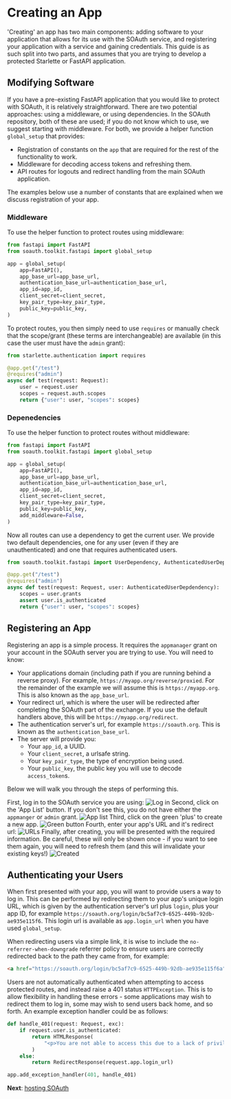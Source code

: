Creating an App
===============

'Creating' an app has two main components: adding software to your application
that allows for its use with the SOAuth service, and registering your application
with a service and gaining credentials. This guide is as such split into two parts,
and assumes that you are trying to develop a protected Starlette or FastAPI
application.

Modifying Software
------------------

If you have a pre-existing FastAPI application that you would like to protect
with SOAuth, it is relatively straightforward. There are two potential approaches:
using a middleware, or using dependencies. In the SOAuth repository, both of these
are used; if you do not know which to use, we suggest starting with middleware. For
both, we provide a helper function `global_setup` that provides:

- Registration of constants on the `app` that are required for the rest of the
  functionality to work.
- Middleware for decoding access tokens and refreshing them.
- API routes for logouts and redirect handling from the main SOAuth application.

The examples below use a number of constants that are explained when we discuss
registration of your app.

### Middleware

To use the helper function to protect routes using middleware:

```python
from fastapi import FastAPI
from soauth.toolkit.fastapi import global_setup

app = global_setup(
    app=FastAPI(),
    app_base_url=app_base_url,
    authentication_base_url=authentication_base_url,
    app_id=app_id,
    client_secret=client_secret,
    key_pair_type=key_pair_type,
    public_key=public_key,
)
```

To protect routes, you then simply need to use `requires` or manually check
that the scope/grant (these terms are interchangeable) are available (in this case
the user must have the `admin` grant):

```python
from starlette.authentication import requires

@app.get("/test")
@requires("admin")
async def test(request: Request):
    user = request.user
    scopes = request.auth.scopes
    return {"user": user, "scopes": scopes}
```

### Depenedencies

To use the helper function to protect routes without middleware:

```python
from fastapi import FastAPI
from soauth.toolkit.fastapi import global_setup

app = global_setup(
    app=FastAPI(),
    app_base_url=app_base_url,
    authentication_base_url=authentication_base_url,
    app_id=app_id,
    client_secret=client_secret,
    key_pair_type=key_pair_type,
    public_key=public_key,
    add_middleware=False,
)
```

Now all routes can use a dependency to get the current user. We provide
two default dependencies, one for any user (even if they are unauthenticated)
and one that requires authenticated users.

```python
from soauth.toolkit.fastapi import UserDependency, AuthenticatedUserDependency

@app.get("/test")
@requires("admin")
async def test(request: Request, user: AuthenticatedUserDepdendency):
    scopes = user.grants
    assert user.is_authenticated
    return {"user": user, "scopes": scopes}
```

Registering an App
------------------

Registering an app is a simple process. It requires the `appmanager` grant on your
account in the SOAuth server you are trying to use. You will need to know:

- Your applications domain (including path if you are running behind a reverse proxy).
  For example, `https://myapp.org/reverse/proxied`. For the remainder of the example
  we will assume this is `https://myapp.org`. This is also known as the `app_base_url`.
- Your redirect url, which is where the user will be redirected after completing
  the SOAuth part of the exchange. If you use the default handlers above, this
  will be `https://myapp.org/redirect`. 
- The authentication server's url, for example `https://soauth.org`. This is known as
  the `authentication_base_url`.
- The server will provide you:
  + Your `app_id`, a UUID.
  + Your `client_secret`, a urlsafe string.
  + Your `key_pair_type`, the type of encryption being used.
  + Your `public_key`, the public key you will use to decode `access_token`s.

Below we will walk you through the steps of performing this.

First, log in to the SOAuth service you are using:
![Log in](app_create_0.png)
Second, click on the 'App List' button. If you don't see this, you do not have either
the `appmanger` or `admin` grant.
![App list](app_create_1.png)
Third, click on the green 'plus' to create a new app.
![Green button](app_create_2.png)
Fourth, enter your app's URL and it's redirect url:
![URLs](app_create_3.png)
Finally, after creating, you will be presented with the required information. Be careful,
these will only be shown once - if you want to see them again, you will need to refresh them
(and this will invalidate your existing keys!)
![Created](app_create_4.png)

Authenticating your Users
-------------------------

When first presented with your app, you will want to provide users a way to log
in.  This can be performed by redirecting them to your app's unique login URL,
which is given by the authentication server's url plus `login`, plus your app
ID, for example `https://soauth.org/login/bc5af7c9-6525-449b-92db-ae935e115f6`.
This login url is available as `app.login_url` when you have used `global_setup`.

When redirecting users via a simple link, it is wise to include the
`no-referrer-when-downgrade` referrer policy to ensure users are correctly
redirected back to the path they came from, for example:

```html
<a href="https://soauth.org/login/bc5af7c9-6525-449b-92db-ae935e115f6a" referrerpolicy="no-referrer-when-downgrade">Login</a>
```

Users are not automatically authenticated when attempting to access protected
routes, and instead raise a 401 status `HTTPException`. This is to allow
flexibility in handling these errors - some applications may wish to redirect
them to log in, some may wish to send users back home, and so forth. An example
exception handler could be as follows:

```python
def handle_401(request: Request, exc):
    if request.user.is_authenticated:
        return HTMLResponse(
            "<p>You are not able to access this due to a lack of priviliges</p>"
        )
    else:
        return RedirectResponse(request.app.login_url)

app.add_exception_handler(401, handle_401)
```

**Next**: [hosting SOAuth](hosting.md)